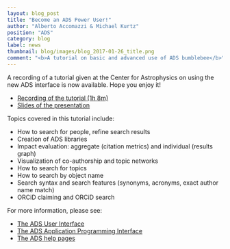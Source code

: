 ```yaml
---
layout: blog_post
title: "Become an ADS Power User!"
author: "Alberto Accomazzi & Michael Kurtz"
position: "ADS"
category: blog
label: news
thumbnail: blog/images/blog_2017-01-26_title.png
comment: "<b>A tutorial on basic and advanced use of ADS bumblebee</b>"
---
```



A recording of a tutorial given at the Center for Astrophysics on using the new ADS interface 
is now available.  Hope you enjoy it!

   * [Recording of the tutorial (1h 8m)](https://youtu.be/q7RXnVyieRM)
   * [Slides of the presentation](https://docs.google.com/presentation/d/1Nob5D2JEW131E4IfpNYE--eHienKQbwdauTcTvSWl38/edit?usp=sharing)

Topics covered in this tutorial include:

   * How to search for people, refine search results
   * Creation of ADS libraries
   * Impact evaluation: aggregate (citation metrics) and individual (results graph)
   * Visualization of co-authorship and topic networks
   * How to search for topics
   * How to search by object name
   * Search syntax and search features (synonyms, acronyms, exact author name match)
   * ORCiD claiming and ORCiD search

For more information, please see:

  * [The ADS User Interface](https://ui.adsabs.harvard.edu)
  * [The ADS Application Programming Interface](https://github.com/adsabs/adsabs-dev-api)
  * [The ADS help pages](http://adsabs.github.io/help/)









